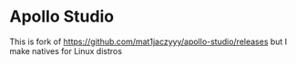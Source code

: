 # Apollo Studio
This is fork of https://github.com/mat1jaczyyy/apollo-studio/releases but I make natives for Linux distros 
